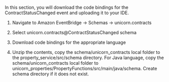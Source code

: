 <!-- Save code bindings -->
In this section, you will download the code bindings for the ContractStatusChanged event and uploading it to your IDE.

1. Navigate to Amazon EventBridge -> Schemas -> unicorn.contracts 

2. Select unicorn.contracts@ContractStatusChanged schema

3. Download code bindings for the appropriate language

4. Unzip the contents, copy the schema/unicorn_contracts local folder to the property_service/src/schema directory. For Java language, copy the schema/unicorn_contracts local folder to unicorn_properties/PropertyFunctions/src/main/java/schema. Create schema directory if it does not exist.